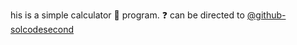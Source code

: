his is a simple calculator :abacus: program. :question: can be directed to [@github-solcodesecond](https://github.com/github-solcodesecond)
